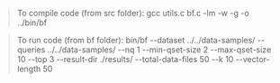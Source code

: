> To compile code (from src folder): 
gcc utils.c bf.c -lm -w -g -o ../bin/bf

> To run code (from bf folder): 
bin/bf --dataset ../../data-samples/ --queries ../../data-samples/ --nq 1 --min-qset-size 2 --max-qset-size 10 --top 3 --result-dir ./results/ --total-data-files 50 --k 10 --vector-length 50